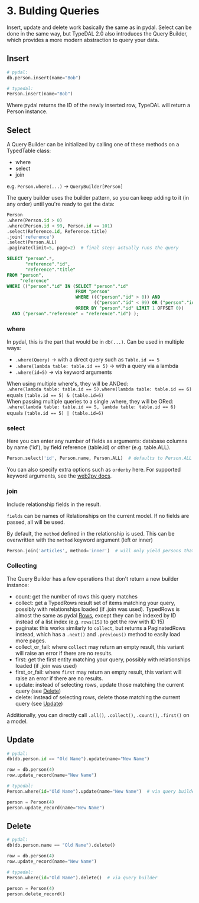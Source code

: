 # 3. Bulding Queries

Insert, update and delete work basically the same as in pydal. Select can be done in the same way, but TypeDAL 2.0 also
introduces the Query Builder, which provides a more modern abstraction to query your data.

## Insert

```python
# pydal:
db.person.insert(name="Bob")

# typedal:
Person.insert(name="Bob")
```

Where pydal returns the ID of the newly inserted row, TypeDAL will return a Person instance.

## Select

A Query Builder can be initialized by calling one of these methods on a TypedTable class:

- where
- select
- join

e.g. `Person.where(...)` -> `QueryBuilder[Person]`

The query builder uses the builder pattern, so you can keep adding to it (in any order) until you're ready to get the
data:

```python
Person
.where(Person.id > 0)
.where(Person.id < 99, Person.id == 101)
.select(Reference.id, Reference.title)
.join('reference')
.select(Person.ALL)
.paginate(limit=5, page=2)  # final step: actually runs the query
```

```sql
SELECT "person".*,
       "reference"."id",
       "reference"."title"
FROM "person",
     "reference"
WHERE (("person"."id" IN (SELECT "person"."id"
                          FROM "person"
                          WHERE ((("person"."id" > 0)) AND
                                 (("person"."id" < 99) OR ("person"."id" = 101)))
                          ORDER BY "person"."id" LIMIT 1 OFFSET 0))
  AND ("person"."reference" = "reference"."id") );
```

### where

In pydal, this is the part that would be in `db(...)`.
Can be used in multiple ways:

- `.where(Query)` -> with a direct query such as `Table.id == 5`
- `.where(lambda table: table.id == 5)` -> with a query via a lambda
- `.where(id=5)` -> via keyword arguments

When using multiple where's, they will be ANDed:  
`.where(lambda table: table.id == 5).where(lambda table: table.id == 6)` equals `(table.id == 5) & (table.id=6)`  
When passing multiple queries to a single .where, they will be ORed:  
`.where(lambda table: table.id == 5, lambda table: table.id == 6)` equals `(table.id == 5) | (table.id=6)`

### select

Here you can enter any number of fields as arguments: database columns by name ('id'), by field reference (table.id) or
other (e.g. table.ALL).

```python
Person.select('id', Person.name, Person.ALL)  # defaults to Person.ALL if select is omitted.
```

You can also specify extra options such as `orderby` here. For supported keyword arguments, see
the [web2py docs](http://www.web2py.com/books/default/chapter/29/06/the-database-abstraction-layer#orderby-groupby-limitby-distinct-having-orderby_on_limitby-join-left-cache).

### join

Include relationship fields in the result.

`fields` can be names of Relationships on the current model.
If no fields are passed, all will be used.

By default, the `method` defined in the relationship is used.
This can be overwritten with the `method` keyword argument (left or inner)

```python
Person.join('articles', method='inner')  # will only yield persons that have related articles
```

### Collecting

The Query Builder has a few operations that don't return a new builder instance:

- count: get the number of rows this query matches
- collect: get a TypedRows result set of items matching your query, possibly with relationships loaded (if .join was
  used). TypedRows is almost the same as
  pydal [Rows](http://www.web2py.com/books/default/chapter/29/06/the-database-abstraction-layer#select), except they can
  be indexed by ID instead of a list index (e.g. `rows[15]` to get the row with ID 15)
- paginate: this works similarly to `collect`, but returns a PaginatedRows instead, which has a `.next()`
  and `.previous()` method to easily load more pages.
- collect_or_fail: where `collect` may return an empty result, this variant will raise an error if there are no results.
- first: get the first entity matching your query, possibly with relationships loaded (if .join was used)
- first_or_fail: where `first` may return an empty result, this variant will raise an error if there are no results.
- update: instead of selecting rows, update those matching the current query (see [Delete](#delete))
- delete: instead of selecting rows, delete those matching the current query (see [Update](#update))

Additionally, you can directly call `.all()`, `.collect()`, `.count()`, `.first()` on a model.

## Update

```python
# pydal:
db(db.person.id == "Old Name").update(name="New Name")

row = db.person(4)
row.update_record(name="New Name")

# typedal:
Person.where(id="Old Name").update(name="New Name")  # via query builder

person = Person(4)
person.update_record(name="New Name")
```

## Delete

```python
# pydal:
db(db.person.name == "Old Name").delete()

row = db.person(4)
row.update_record(name="New Name")

# typedal:
Person.where(id="Old Name").delete()  # via query builder

person = Person(4)
person.delete_record()
```
